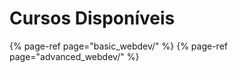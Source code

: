 # Cursos Disponíveis

{% page-ref page="basic\_webdev/" %}
{% page-ref page="advanced\_webdev/" %}




